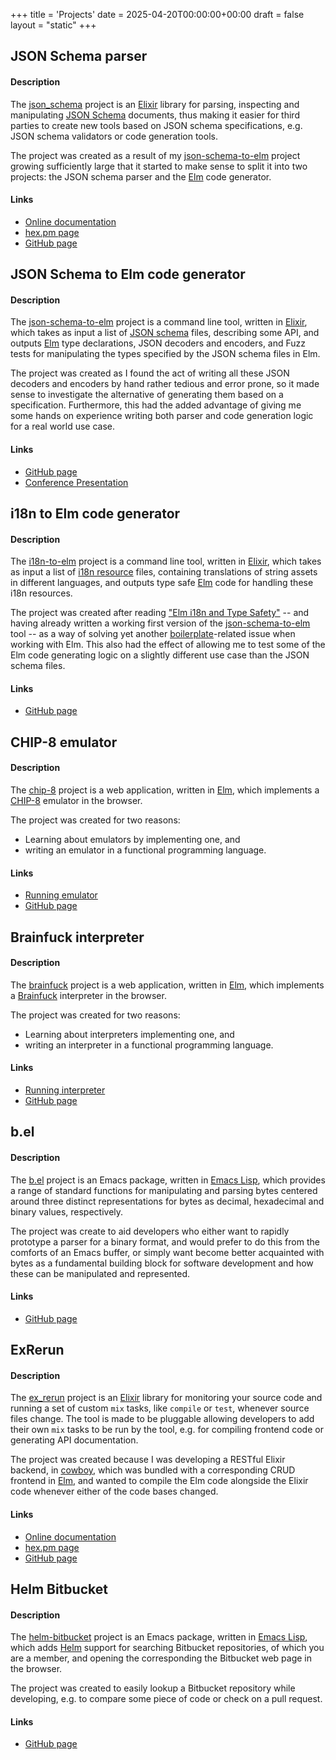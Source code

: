 +++
title = 'Projects'
date = 2025-04-20T00:00:00+00:00
draft = false
layout = "static"
+++

<section class="category-group">

## JSON Schema parser

#### Description

The [json_schema](https://github.com/dragonwasrobot/json_schema) project is
an [Elixir](https://elixir-lang.org/) library for parsing, inspecting and
manipulating [JSON Schema](http://json-schema.org/) documents, thus making it
easier for third parties to create new tools based on JSON schema
specifications, e.g. JSON schema validators or code generation tools.

The project was created as a result of
my [json-schema-to-elm](https://github.com/dragonwasrobot/json-schema-to-elm)
project growing sufficiently large that it started to make sense to split it
into two projects: the JSON schema parser and the [Elm](http://elm-lang.org/)
code generator.

#### Links

- [Online documentation](https://hexdocs.pm/json_schema/readme.html)
- [hex.pm page](https://hex.pm/packages/json_schema)
- [GitHub page](https://github.com/dragonwasrobot/json_schema)

</section>

<section class="category-group">

## JSON Schema to Elm code generator

#### Description

The [json-schema-to-elm](https://github.com/dragonwasrobot/json-schema-to-elm)
project is a command line tool, written in [Elixir](https://elixir-lang.org/),
which takes as input a list of [JSON schema](http://json-schema.org/) files,
describing some API, and outputs [Elm](http://elm-lang.org/) type declarations,
JSON decoders and encoders, and Fuzz tests for manipulating the types specified
by the JSON schema files in Elm.

The project was created as I found the act of writing all these JSON decoders
and encoders by hand rather tedious and error prone, so it made sense to
investigate the alternative of generating them based on a
specification. Furthermore, this had the added advantage of giving me some hands
on experience writing both parser and code generation logic for a real world use
case.

#### Links

- [GitHub page](https://github.com/dragonwasrobot/json-schema-to-elm)
- [Conference Presentation](https://www.slideshare.net/slideshow/it-can-t-be-that-hard-elm-serializers-and-fuzz-testing-for-free/278693036)

</section>

<section class="category-group">

## i18n to Elm code generator

#### Description

The [i18n-to-elm](https://github.com/dragonwasrobot/i18n-to-elm) project is a
command line tool, written in [Elixir](https://elixir-lang.org/), which takes as
input a list of
[i18n resource](https://en.wikipedia.org/wiki/Internationalization_and_localization)
files, containing translations of string assets in different languages, and
outputs type safe [Elm](http://elm-lang.org/) code for handling these i18n
resources.

The project was created after
reading
["Elm i18n and Type Safety"](https://www.gizra.com/content/elm-i18n-type-safety/) --
and having already written a working first version of
the [json-schema-to-elm](https://github.com/dragonwasrobot/json-schema-to-elm)
tool -- as a way of solving yet
another [boilerplate](https://en.wikipedia.org/wiki/Boilerplate_code)-related
issue when working with Elm. This also had the effect of allowing me to test
some of the Elm code generating logic on a slightly different use case than the
JSON schema files.

#### Links

- [GitHub page](https://github.com/dragonwasrobot/i18n-to-elm)

</section>

<section class="category-group">

## CHIP-8 emulator

#### Description

The [chip-8](https://github.com/dragonwasrobot/chip-8) project is a web
application, written in [Elm](http://elm-lang.org/), which implements
a [CHIP-8](https://en.wikipedia.org/wiki/CHIP-8) emulator in the browser.

The project was created for two reasons:

- Learning about emulators by implementing one, and
- writing an emulator in a functional programming language.

#### Links

- [Running emulator](https://www.dragonwasrobot.com/chip-8/)
- [GitHub page](https://github.com/dragonwasrobot/chip-8)

</section>

<section class="category-group">

## Brainfuck interpreter

#### Description

The [brainfuck](https://github.com/dragonwasrobot/brainfuck) project is a web
application, written in [Elm](http://elm-lang.org/), which implements
a [Brainfuck](https://en.wikipedia.org/wiki/Brainfuck) interpreter in the
browser.

The project was created for two reasons:

- Learning about interpreters implementing one, and
- writing an interpreter in a functional programming language.

#### Links

- [Running interpreter](https://www.dragonwasrobot.com/brainfuck/)
- [GitHub page](https://github.com/dragonwasrobot/brainfuck)

</section>

<section class="category-group">

## b.el

#### Description

The [b.el](https://github.com/dragonwasrobot/b.el) project is an Emacs package,
written in [Emacs Lisp](https://en.wikipedia.org/wiki/Emacs_Lisp), which
provides a range of standard functions for manipulating and parsing bytes
centered around three distinct representations for bytes as decimal, hexadecimal
and binary values, respectively.

The project was create to aid developers who either want to rapidly prototype a
parser for a binary format, and would prefer to do this from the comforts of an
Emacs buffer, or simply want become better acquainted with bytes as a
fundamental building block for software development and how these can be
manipulated and represented.

#### Links

- [GitHub page](https://github.com/dragonwasrobot/b.el)

</section>

<section class="category-group">

## ExRerun

#### Description

The [ex_rerun](https://github.com/dragonwasrobot/ex_rerun) project is an
[Elixir](https://elixir-lang.org/) library for monitoring your source code and
running a set of custom `mix` tasks, like `compile` or `test`, whenever source
files change. The tool is made to be pluggable allowing developers to add their
own `mix` tasks to be run by the tool, e.g. for compiling frontend code or
generating API documentation.

The project was created because I was developing a RESTful Elixir backend, in
[cowboy](https://ninenines.eu/docs/en/cowboy/2.6/guide/), which was bundled with
a corresponding CRUD frontend in [Elm](http://elm-lang.org/), and wanted to
compile the Elm code alongside the Elixir code whenever either of the code bases
changed.

#### Links

- [Online documentation](https://hexdocs.pm/ex_rerun/getting-started.html)
- [hex.pm page](https://hex.pm/packages/ex_rerun)
- [GitHub page](https://github.com/dragonwasrobot/ex_rerun)

</section>

<section class="category-group">

## Helm Bitbucket

#### Description

The [helm-bitbucket](https://github.com/dragonwasrobot/helm-bitbucket) project
is an Emacs package, written in [Emacs
Lisp](https://en.wikipedia.org/wiki/Emacs_Lisp), which adds
[Helm](https://emacs-helm.github.io/helm/) support for searching Bitbucket
repositories, of which you are a member, and opening the corresponding the
Bitbucket web page in the browser.

The project was created to easily lookup a Bitbucket repository while
developing, e.g. to compare some piece of code or check on a pull request.

#### Links

- [GitHub page](https://github.com/dragonwasrobot/helm-bitbucket)

</section>
